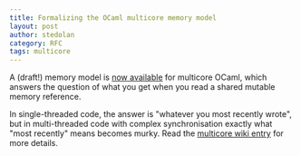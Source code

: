 ```yaml
---
title: Formalizing the OCaml multicore memory model
layout: post
author: stedolan
category: RFC
tags: multicore
---
```


A (draft!) memory model is [now available](https://github.com/ocamllabs/ocaml-multicore/wiki/Memory-model) for multicore OCaml, which answers the question of what you get when you read a shared mutable memory reference.

In single-threaded code, the answer is "whatever you most recently wrote", but in multi-threaded code with complex synchronisation exactly what "most recently" means becomes murky.  Read the [multicore wiki entry](https://github.com/ocamllabs/ocaml-multicore/wiki/Memory-model) for more details.
